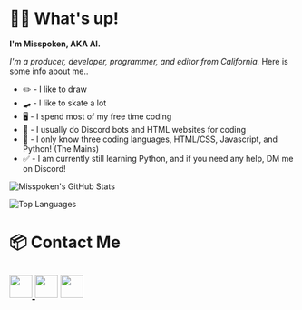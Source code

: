 # 👋🏻 What's up!
**I'm Misspoken, AKA Al.**

*I'm a producer, developer, programmer, and editor from California.*
Here is some info about me..

- ✏️ - I like to draw
- 🛹 - I like to skate a lot
- 🖥️ - I spend most of my free time coding
- 🤔 - I usually do Discord bots and HTML websites for coding
- 🥱 - I only know three coding languages, HTML/CSS, Javascript, and Python! (The Mains)
- ✅ - I am currently still learning Python, and if you need any help, DM me on Discord!

![Misspoken's GitHub Stats](https://github-readme-stats.vercel.app/api?username=misspoken69&count_private=true&show_icons=true&theme=nightowl)

![Top Languages](https://github-readme-stats.vercel.app/api/top-langs/?username=misspoken69&theme=nightowl)

# 📦 Contact Me
<a href="https://twitter.com/sarcasticbeats"><img src="https://cdn2.iconfinder.com/data/icons/social-media-2285/512/1_Twitter3_colored_svg-128.png" width="40"> </a><a href="https://www.youtube.com/channel/UCmBZT8jrvTKZfEH52AVDpAw"><img src="https://cdn2.iconfinder.com/data/icons/social-media-icon-set-6/94/youtube-256.png" width="40"></a> <a href="https://discord.gg/E6pQteTBYp"><img src="https://cdn0.iconfinder.com/data/icons/free-social-media-set/24/discord-512.png" width="40"></a>
-----

